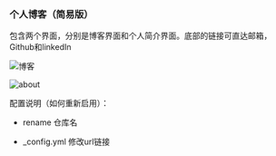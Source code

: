 ### 个人博客（简易版）

包含两个界面，分别是博客界面和个人简介界面。底部的链接可直达邮箱，Github和linkedIn

![博客](https://tva1.sinaimg.cn/large/0081Kckwgy1gm0fd9xy3bj30mc1d4ag8.jpg)

![about](https://tva1.sinaimg.cn/large/0081Kckwgy1gm0fdbhh5oj30mz13lwk7.jpg)

配置说明（如何重新启用）：

* rename 仓库名

* _config.yml 修改url链接
